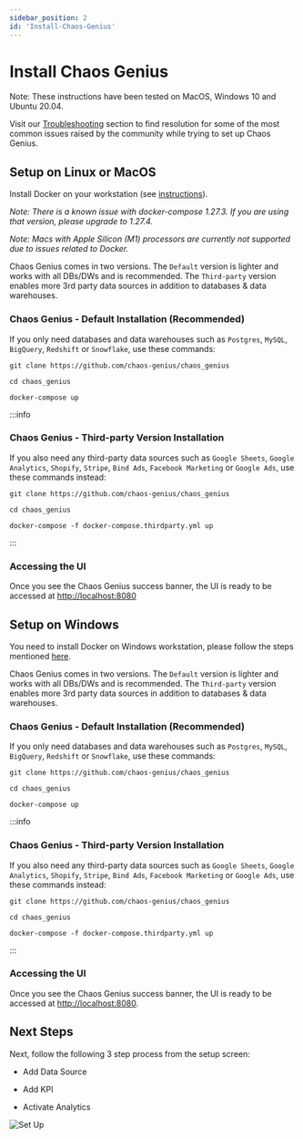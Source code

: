 ```yaml
---
sidebar_position: 2
id: 'Install-Chaos-Genius'
---
```


# Install Chaos Genius

Note: These instructions have been tested on MacOS, Windows 10 and Ubuntu 20.04. 

Visit our [Troubleshooting](/Troubleshooting/tips.md) section to find resolution for some of the most common issues raised by the community while trying to set up Chaos Genius. 


## Setup on Linux or MacOS

Install Docker on your workstation (see [instructions](https://www.docker.com/get-started)).

*Note: There is a known issue with docker-compose 1.27.3. If you are using that version, please upgrade to 1.27.4.*

*Note: Macs with Apple Silicon (M1) processors are currently not supported due to issues related to Docker.*


Chaos Genius comes in two versions. The `Default` version is lighter and works with all DBs/DWs and is recommended. The `Third-party` version enables more 3rd party data sources in addition to databases & data warehouses. 

### Chaos Genius - Default Installation (Recommended)

If you only need databases and data warehouses such as `Postgres`, `MySQL`, `BigQuery`, `Redshift` or `Snowflake`, use these commands:

```
git clone https://github.com/chaos-genius/chaos_genius

cd chaos_genius

docker-compose up
```

:::info
### Chaos Genius - Third-party Version Installation

If you also need any third-party data sources such as `Google Sheets`, `Google Analytics`, `Shopify`, `Stripe`, `Bind Ads`, `Facebook Marketing` or `Google Ads`, use these commands instead:

```
git clone https://github.com/chaos-genius/chaos_genius

cd chaos_genius

docker-compose -f docker-compose.thirdparty.yml up
```
:::

### Accessing the UI

Once you see the Chaos Genius success banner, the UI is ready to be accessed at [http://localhost:8080](http://localhost:8080)


## Setup on Windows

You need to install Docker on Windows workstation, please follow the steps mentioned [here](https://docs.docker.com/desktop/windows/install/).

Chaos Genius comes in two versions. The `Default` version is lighter and works with all DBs/DWs and is recommended. The `Third-party` version enables more 3rd party data sources in addition to databases & data warehouses. 

### Chaos Genius - Default Installation (Recommended)

If you only need databases and data warehouses such as `Postgres`, `MySQL`, `BigQuery`, `Redshift` or `Snowflake`, use these commands:

```
git clone https://github.com/chaos-genius/chaos_genius

cd chaos_genius

docker-compose up
```

:::info
### Chaos Genius - Third-party Version Installation
If you also need any third-party data sources such as `Google Sheets`, `Google Analytics`, `Shopify`, `Stripe`, `Bind Ads`, `Facebook Marketing` or `Google Ads`, use these commands instead:

```
git clone https://github.com/chaos-genius/chaos_genius

cd chaos_genius

docker-compose -f docker-compose.thirdparty.yml up
```
:::

### Accessing the UI

Once you see the Chaos Genius success banner, the UI is ready to be accessed at [http://localhost:8080](http://localhost:8080).

## Next Steps

Next, follow the following 3 step process from the setup screen:

-   Add Data Source

-   Add KPI

-   Activate Analytics

![Set Up](/img/Quick_Start/setup.png)
